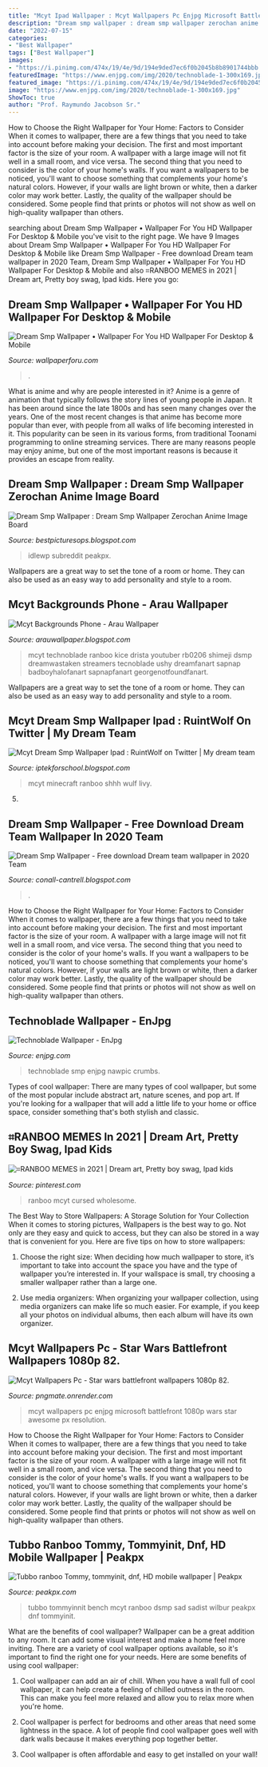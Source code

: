 ```yaml
---
title: "Mcyt Ipad Wallpaper : Mcyt Wallpapers Pc Enjpg Microsoft Battlefront 1080p Wars Star Awesome Px Resolution"
description: "Dream smp wallpaper : dream smp wallpaper zerochan anime image board"
date: "2022-07-15"
categories:
- "Best Wallpaper"
tags: ["Best Wallpaper"]
images:
- "https://i.pinimg.com/474x/19/4e/9d/194e9ded7ec6f0b2045b8b8901744bbb.jpg"
featuredImage: "https://www.enjpg.com/img/2020/technoblade-1-300x169.jpg"
featured_image: "https://i.pinimg.com/474x/19/4e/9d/194e9ded7ec6f0b2045b8b8901744bbb.jpg"
image: "https://www.enjpg.com/img/2020/technoblade-1-300x169.jpg"
ShowToc: true
author: "Prof. Raymundo Jacobson Sr."
---
```



How to Choose the Right Wallpaper for Your Home: Factors to Consider
When it comes to wallpaper, there are a few things that you need to take into account before making your decision. The first and most important factor is the size of your room. A wallpaper with a large image will not fit well in a small room, and vice versa. 
The second thing that you need to consider is the color of your home's walls. If you want a wallpapers to be noticed, you'll want to choose something that complements your home's natural colors. However, if your walls are light brown or white, then a darker color may work better. 
Lastly, the quality of the wallpaper should be considered. Some people find that prints or photos will not show as well on high-quality wallpaper than others.

	

		
searching about Dream Smp Wallpaper • Wallpaper For You HD Wallpaper For Desktop &amp; Mobile you've visit to the right page. We have 9 Images about Dream Smp Wallpaper • Wallpaper For You HD Wallpaper For Desktop &amp; Mobile like Dream Smp Wallpaper - Free download Dream team wallpaper in 2020 Team, Dream Smp Wallpaper • Wallpaper For You HD Wallpaper For Desktop &amp; Mobile and also ⌗RANBOO MEMES in 2021 | Dream art, Pretty boy swag, Ipad kids. Here you go:
		
    
## Dream Smp Wallpaper • Wallpaper For You HD Wallpaper For Desktop &amp; Mobile

<img loading=lazy src="https://wallpaperforu.com/wp-content/uploads/2021/03/477816-Dream-Smp-Wallpapers13.jpg" onerror="this.onerror=null;this.src='https://tse1.mm.bing.net/th?id=OIP.lNrCkMWFYY18X-_dEnlcCQHaFl&amp;pid=15.1';" alt="Dream Smp Wallpaper • Wallpaper For You HD Wallpaper For Desktop &amp; Mobile">

_Source: wallpaperforu.com_

>. 

	

What is anime and why are people interested in it?
Anime is a genre of animation that typically follows the story lines of young people in Japan. It has been around since the late 1800s and has seen many changes over the years. One of the most recent changes is that anime has become more popular than ever, with people from all walks of life becoming interested in it. This popularity can be seen in its various forms, from traditional Toonami programming to online streaming services. There are many reasons people may enjoy anime, but one of the most important reasons is because it provides an escape from reality.

    
## Dream Smp Wallpaper : Dream Smp Wallpaper Zerochan Anime Image Board

<img loading=lazy src="https://fsa.zobj.net/crop.php?r=bhQgeXR1J48N6yZQ6ZdyMI90JGGmQJekyW66eRPT2rBEVCeZnekDFipND2eP8T8qROmqN1hoYaXIr4OKgowfgI8Sz8naliqciMS7fK8oeT6wW2tTmUoJWg1H41qKcX3ab4pypVSPcJ8iba4k" onerror="this.onerror=null;this.src='https://tse1.mm.bing.net/th?id=OIP.ZNl1pWFE6VRVcLNB1VAm-gHaK3&amp;pid=15.1';" alt="Dream Smp Wallpaper : Dream Smp Wallpaper Zerochan Anime Image Board">

_Source: bestpicturesops.blogspot.com_

>idlewp subreddit peakpx. 

	

Wallpapers are a great way to set the tone of a room or home. They can also be used as an easy way to add personality and style to a room.

    
## Mcyt Backgrounds Phone - Arau Wallpaper

<img loading=lazy src="https://i.pinimg.com/474x/19/4e/9d/194e9ded7ec6f0b2045b8b8901744bbb.jpg" onerror="this.onerror=null;this.src='https://tse1.mm.bing.net/th?id=OIP.pFiiGWzHkIOYbxf22wIGgAAAAA&amp;pid=15.1';" alt="Mcyt Backgrounds Phone - Arau Wallpaper">

_Source: arauwallpaper.blogspot.com_

>mcyt technoblade ranboo kice drista youtuber rb0206 shimeji dsmp dreamwastaken streamers tecnoblade ushy dreamfanart sapnap badboyhalofanart sapnapfanart georgenotfoundfanart. 

	

Wallpapers are a great way to set the tone of a room or home. They can also be used as an easy way to add personality and style to a room.

    
## Mcyt Dream Smp Wallpaper Ipad : RuintWolf On Twitter | My Dream Team

<img loading=lazy src="https://i.pinimg.com/originals/37/2e/0a/372e0aa2088ffa64f7e0cf8981aea383.png" onerror="this.onerror=null;this.src='https://tse4.mm.bing.net/th?id=OIP.H_81H4uNHxNnXvUeqvMaqgAAAA&amp;pid=15.1';" alt="Mcyt Dream Smp Wallpaper Ipad : RuintWolf on Twitter | My dream team">

_Source: iptekforschool.blogspot.com_

>mcyt minecraft ranboo shhh wulf livy. 

	

5.

    
## Dream Smp Wallpaper - Free Download Dream Team Wallpaper In 2020 Team

<img loading=lazy src="https://i1.wp.com/wallpaperforu.com/wp-content/uploads/2021/03/738651-Dream-Smp-Wallpapers1-1536x1316.jpg" onerror="this.onerror=null;this.src='https://tse4.mm.bing.net/th?id=OIP.P5S3tv7qSORnuGZwMnzvSQHaGW&amp;pid=15.1';" alt="Dream Smp Wallpaper - Free download Dream team wallpaper in 2020 Team">

_Source: conall-cantrell.blogspot.com_

>. 

	

How to Choose the Right Wallpaper for Your Home: Factors to Consider
When it comes to wallpaper, there are a few things that you need to take into account before making your decision. The first and most important factor is the size of your room. A wallpaper with a large image will not fit well in a small room, and vice versa. 
The second thing that you need to consider is the color of your home's walls. If you want a wallpapers to be noticed, you'll want to choose something that complements your home's natural colors. However, if your walls are light brown or white, then a darker color may work better. 
Lastly, the quality of the wallpaper should be considered. Some people find that prints or photos will not show as well on high-quality wallpaper than others.

    
## Technoblade Wallpaper - EnJpg

<img loading=lazy src="https://www.enjpg.com/img/2020/technoblade-1-300x169.jpg" onerror="this.onerror=null;this.src='https://tse3.mm.bing.net/th?id=OIP.PQhrXQIOWeF7j5pbj_5hPwAAAA&amp;pid=15.1';" alt="Technoblade Wallpaper - EnJpg">

_Source: enjpg.com_

>technoblade smp enjpg nawpic crumbs. 

	

Types of cool wallpaper:
There are many types of cool wallpaper, but some of the most popular include abstract art, nature scenes, and pop art. If you're looking for a wallpaper that will add a little life to your home or office space, consider something that's both stylish and classic.

    
## ⌗RANBOO MEMES In 2021 | Dream Art, Pretty Boy Swag, Ipad Kids

<img loading=lazy src="https://i.pinimg.com/736x/aa/38/90/aa3890d187139d58b9c4a1b4db42c782.jpg" onerror="this.onerror=null;this.src='https://tse4.mm.bing.net/th?id=OIP.8cyl1-9Q3n6-NGXZe6EKzwHaHa&amp;pid=15.1';" alt="⌗RANBOO MEMES in 2021 | Dream art, Pretty boy swag, Ipad kids">

_Source: pinterest.com_

>ranboo mcyt cursed wholesome. 

	

The Best Way to Store Wallpapers: A Storage Solution for Your Collection
When it comes to storing pictures, Wallpapers is the best way to go. Not only are they easy and quick to access, but they can also be stored in a way that is convenient for you. Here are five tips on how to store wallpapers:
1) Choose the right size: When deciding how much wallpaper to store, it’s important to take into account the space you have and the type of wallpaper you’re interested in. If your wallspace is small, try choosing a smaller wallpaper rather than a large one.

2) Use media organizers: When organizing your wallpaper collection, using media organizers can make life so much easier. For example, if you keep all your photos on individual albums, then each album will have its own organizer.

    
## Mcyt Wallpapers Pc - Star Wars Battlefront Wallpapers 1080p 82.

<img loading=lazy src="https://www.enjpg.com/img/2020/mcyt-9.jpg" onerror="this.onerror=null;this.src='https://tse3.mm.bing.net/th?id=OIP.K38wygspnmpBeDHJjkA7tgHaNK&amp;pid=15.1';" alt="Mcyt Wallpapers Pc - Star wars battlefront wallpapers 1080p 82.">

_Source: pngmate.onrender.com_

>mcyt wallpapers pc enjpg microsoft battlefront 1080p wars star awesome px resolution. 

	

How to Choose the Right Wallpaper for Your Home: Factors to Consider
When it comes to wallpaper, there are a few things that you need to take into account before making your decision. The first and most important factor is the size of your room. A wallpaper with a large image will not fit well in a small room, and vice versa. 
The second thing that you need to consider is the color of your home's walls. If you want a wallpapers to be noticed, you'll want to choose something that complements your home's natural colors. However, if your walls are light brown or white, then a darker color may work better. 
Lastly, the quality of the wallpaper should be considered. Some people find that prints or photos will not show as well on high-quality wallpaper than others.

    
## Tubbo Ranboo Tommy, Tommyinit, Dnf, HD Mobile Wallpaper | Peakpx

<img loading=lazy src="https://w0.peakpx.com/wallpaper/245/147/HD-wallpaper-tommy-and-tubbo-dream-smp-tommyinnit.jpg" onerror="this.onerror=null;this.src='https://tse4.mm.bing.net/th?id=OIP.91w3D0ezRxdf1FRED5e9qwHaLD&amp;pid=15.1';" alt="Tubbo ranboo Tommy, tommyinit, dnf, HD mobile wallpaper | Peakpx">

_Source: peakpx.com_

>tubbo tommyinnit bench mcyt ranboo dsmp sad sadist wilbur peakpx dnf tommyinit. 

	

What are the benefits of cool wallpaper?
Wallpaper can be a great addition to any room. It can add some visual interest and make a home feel more inviting. There are a variety of cool wallpaper options available, so it's important to find the right one for your needs. Here are some benefits of using cool wallpaper: 
1. Cool wallpaper can add an air of chill. When you have a wall full of cool wallpaper, it can help create a feeling of chilled outness in the room. This can make you feel more relaxed and allow you to relax more when you're home. 

2. Cool wallpaper is perfect for bedrooms and other areas that need some lightness in the space. A lot of people find cool wallpaper goes well with dark walls because it makes everything pop together better. 

3. Cool wallpaper is often affordable and easy to get installed on your wall!


